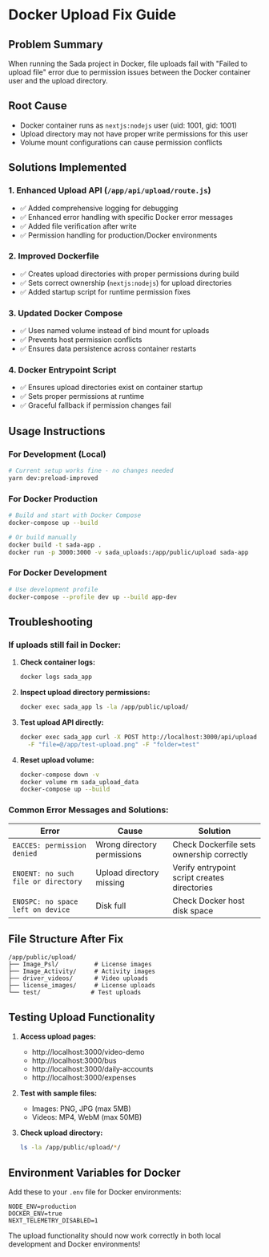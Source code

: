 # Docker Upload Fix Guide

## Problem Summary
When running the Sada project in Docker, file uploads fail with "Failed to upload file" error due to permission issues between the Docker container user and the upload directory.

## Root Cause
- Docker container runs as `nextjs:nodejs` user (uid: 1001, gid: 1001)
- Upload directory may not have proper write permissions for this user
- Volume mount configurations can cause permission conflicts

## Solutions Implemented

### 1. Enhanced Upload API (`/app/api/upload/route.js`)
- ✅ Added comprehensive logging for debugging
- ✅ Enhanced error handling with specific Docker error messages
- ✅ Added file verification after write
- ✅ Permission handling for production/Docker environments

### 2. Improved Dockerfile
- ✅ Creates upload directories with proper permissions during build
- ✅ Sets correct ownership (`nextjs:nodejs`) for upload directories
- ✅ Added startup script for runtime permission fixes

### 3. Updated Docker Compose
- ✅ Uses named volume instead of bind mount for uploads
- ✅ Prevents host permission conflicts
- ✅ Ensures data persistence across container restarts

### 4. Docker Entrypoint Script
- ✅ Ensures upload directories exist on container startup
- ✅ Sets proper permissions at runtime
- ✅ Graceful fallback if permission changes fail

## Usage Instructions

### For Development (Local)
```bash
# Current setup works fine - no changes needed
yarn dev:preload-improved
```

### For Docker Production
```bash
# Build and start with Docker Compose
docker-compose up --build

# Or build manually
docker build -t sada-app .
docker run -p 3000:3000 -v sada_uploads:/app/public/upload sada-app
```

### For Docker Development
```bash
# Use development profile
docker-compose --profile dev up --build app-dev
```

## Troubleshooting

### If uploads still fail in Docker:

1. **Check container logs:**
   ```bash
   docker logs sada_app
   ```

2. **Inspect upload directory permissions:**
   ```bash
   docker exec sada_app ls -la /app/public/upload/
   ```

3. **Test upload API directly:**
   ```bash
   docker exec sada_app curl -X POST http://localhost:3000/api/upload \
     -F "file=@/app/test-upload.png" -F "folder=test"
   ```

4. **Reset upload volume:**
   ```bash
   docker-compose down -v
   docker volume rm sada_upload_data
   docker-compose up --build
   ```

### Common Error Messages and Solutions:

| Error | Cause | Solution |
|-------|-------|----------|
| `EACCES: permission denied` | Wrong directory permissions | Check Dockerfile sets ownership correctly |
| `ENOENT: no such file or directory` | Upload directory missing | Verify entrypoint script creates directories |
| `ENOSPC: no space left on device` | Disk full | Check Docker host disk space |

## File Structure After Fix
```
/app/public/upload/
├── Image_Psl/          # License images
├── Image_Activity/     # Activity images  
├── driver_videos/      # Video uploads
├── license_images/     # License uploads
└── test/              # Test uploads
```

## Testing Upload Functionality

1. **Access upload pages:**
   - http://localhost:3000/video-demo
   - http://localhost:3000/bus
   - http://localhost:3000/daily-accounts
   - http://localhost:3000/expenses

2. **Test with sample files:**
   - Images: PNG, JPG (max 5MB)
   - Videos: MP4, WebM (max 50MB)

3. **Check upload directory:**
   ```bash
   ls -la /app/public/upload/*/
   ```

## Environment Variables for Docker
Add these to your `.env` file for Docker environments:
```env
NODE_ENV=production
DOCKER_ENV=true
NEXT_TELEMETRY_DISABLED=1
```

The upload functionality should now work correctly in both local development and Docker environments!